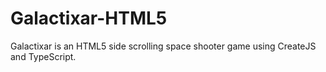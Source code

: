 # Galactixar-HTML5
Galactixar is an HTML5 side scrolling space shooter game using CreateJS and TypeScript.
